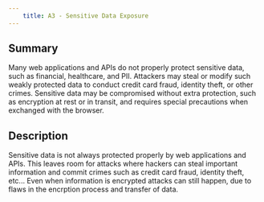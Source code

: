 ```yaml
---
    title: A3 - Sensitive Data Exposure
---
```


## Summary
Many web applications and APIs do not properly protect sensitive data, such as financial, healthcare, and PII. Attackers may steal or modify such weakly protected data to conduct credit card fraud, identity theft, or other crimes. Sensitive data may be compromised without extra protection, such as encryption at rest or in transit, and requires special precautions when exchanged with the browser.

## Description
Sensitive data is not always protected properly by web applications and APIs. This leaves room for attacks where hackers can steal important information and commit crimes such as credit card fraud, identity theft, etc... Even when information is encrypted attacks can still happen, due to flaws in the encrption process and transfer of data.